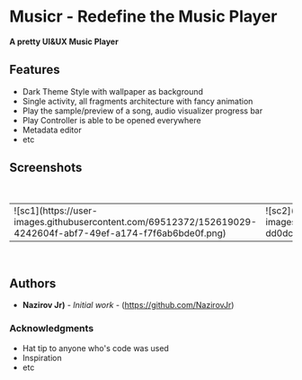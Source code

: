 # Musicr - Redefine the Music Player
**A pretty UI&UX Music Player**

## Features
* Dark Theme Style with wallpaper as background
* Single activity, all fragments architecture with fancy animation
* Play the sample/preview of a song, audio visualizer progress bar
* Play Controller is able to be opened everywhere
* Metadata editor
* etc

## Screenshots
</br>
<div align="center">
   <table align="center" border="0" >
  <tr>
     <td>![sc1](https://user-images.githubusercontent.com/69512372/152619029-4242604f-abf7-49ef-a174-f7f6ab6bde0f.png)
</td>
    <td>![sc2](https://user-images.githubusercontent.com/69512372/152619018-dd0dc86d-755d-49c4-b03a-0765c7e7b2cf.png)
</td>
      </tr>
   </table>
  </div>
</br>

## Authors

* **Nazirov Jr)** - *Initial work* - (https://github.com/NazirovJr)


### Acknowledgments

* Hat tip to anyone who's code was used
* Inspiration
* etc
